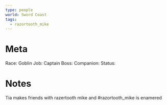```yaml
---
type: people
world: Sword Coast
tags:
  - razortooth_mike
---
```

# Meta
Race: Goblin
Job: Captain
Boss:
Companion:
Status: 

# Notes

Tia makes friends with razertooth mike and #razortooth_mike is enamered